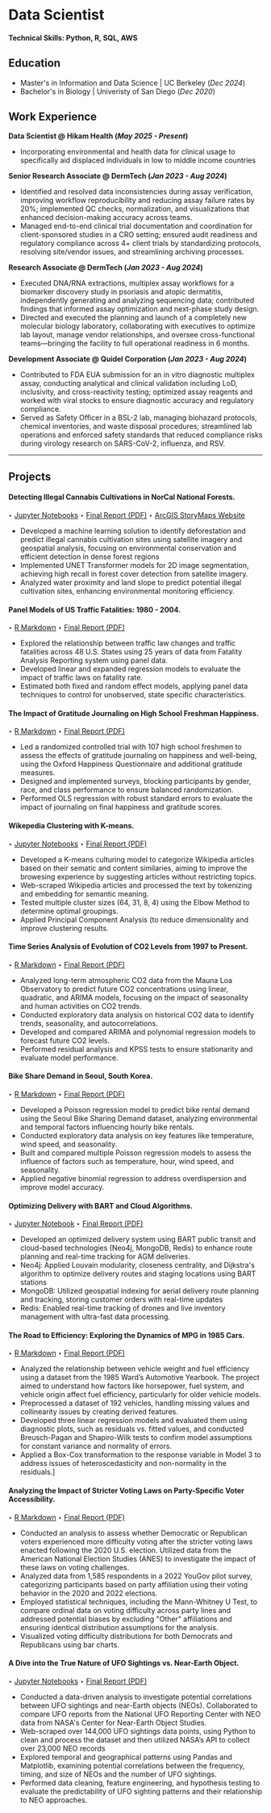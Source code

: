 # Data Scientist
#### Technical Skills: Python, R, SQL, AWS

## Education
- Master's in Information and Data Science | UC Berkeley (_Dec 2024_)
- Bachelor's in Biology | Univeristy of San Diego (_Dec 2020_)

## Work Experience
**Data Scientist @ Hikam Health (_May 2025 - Present_)**
- Incorporating environmental and health data for clinical usage to specifically aid displaced individuals in low to middle income countries
  
**Senior Research Associate @ DermTech (_Jan 2023 - Aug 2024_)**
- Identified and resolved data inconsistencies during assay verification, improving workflow reproducibility and reducing assay failure rates by 20%; implemented QC checks, normalization, and visualizations that enhanced decision-making accuracy across teams.
- Managed end-to-end clinical trial documentation and coordination for client-sponsored studies in a CRO setting; ensured audit readiness and regulatory compliance across 4+ client trials by standardizing protocols, resolving site/vendor issues, and streamlining archiving processes.

**Research Associate @ DermTech (_Jan 2023 - Aug 2024_)**
- Executed DNA/RNA extractions, multiplex assay workflows for a biomarker discovery study in psoriasis and atopic dermatitis, independently generating and analyzing sequencing data; contributed findings that informed assay optimization and next-phase study design.
- Directed and executed the planning and launch of a completely new molecular biology laboratory, collaborating with executives to optimize lab layout, manage vendor relationships, and oversee cross-functional teams—bringing the facility to full operational readiness in 6 months.

**Development Associate @ Quidel Corporation (_Jan 2023 - Aug 2024_)**
- Contributed to FDA EUA submission for an in vitro diagnostic multiplex assay, conducting analytical and clinical validation including LoD, inclusivity, and cross-reactivity testing; optimized assay reagents and worked with viral stocks to ensure diagnostic accuracy and regulatory compliance.
- Served as Safety Officer in a BSL-2 lab, managing biohazard protocols, chemical inventories, and waste disposal procedures; streamlined lab operations and enforced safety standards that reduced compliance risks during virology research on SARS-CoV-2, influenza, and RSV.

-----

## Projects 
#### Detecting Illegal Cannabis Cultivations in NorCal National Forests.
‣ [Jupyter Notebooks](https://github.com/mgleedata/Data-Science-Projects/tree/d2d6bb842ed9b7eb9d99af8490747b4d6359563b/IllegalCultivations_NationalForests/Code)
‣ [Final Report (PDF)](https://raw.githubusercontent.com/mgleedata/Data-Science-Projects/d2d6bb842ed9b7eb9d99af8490747b4d6359563b/IllegalCultivations_NationalForests/Illegal_Cultivation_National_Forests.pdf)
‣ [ArcGIS StoryMaps Website](https://storymaps.arcgis.com/stories/89c759a510bf42a7b0f91123a0b139fd)
- Developed a machine learning solution to identify deforestation and predict illegal cannabis cultivation sites using satellite imagery and geospatial analysis, focusing on environmental conservation and efficient detection in dense forest regions
- Implemented UNET Transformer models for 2D image segmentation, achieving high recall in forest cover detection from satellite imagery.
- Analyzed water proximity and land slope to predict potential illegal cultivation sites, enhancing environmental monitoring efficiency. 

#### Panel Models of US Traffic Fatalities: 1980 - 2004.
‣ [R Markdown](https://github.com/mgleedata/Data-Science-Projects/tree/d2d6bb842ed9b7eb9d99af8490747b4d6359563b/PanelModels_TrafficFatalities_Analysis/Code)
‣ [Final Report (PDF)](https://raw.githubusercontent.com/mgleedata/Data-Science-Projects/d2d6bb842ed9b7eb9d99af8490747b4d6359563b/PanelModels_TrafficFatalities_Analysis/PanelModel_TrafficFatalities_Analysis.pdf)
- Explored the relationship between traffic law changes and traffic fatalities across 48 U.S. States using 25 years of data from Fatality Analysis Reporting system using panel data.
- Developed linear and expanded regression models to evaluate the impact of traffic laws on fatality rate.
- Estimated both fixed and random effect models, applying panel data techniques to control for unobserved, state specific characteristics.

#### The Impact of Gratitude Journaling on High School Freshman Happiness.
‣ [R Markdown](https://github.com/mgleedata/Data-Science-Projects/tree/d2d6bb842ed9b7eb9d99af8490747b4d6359563b/RandomizedTrial_Journaling/Code)
‣ [Final Report (PDF)](https://raw.githubusercontent.com/mgleedata/Data-Science-Projects/d2d6bb842ed9b7eb9d99af8490747b4d6359563b/RandomizedTrial_Journaling/RandomizedTrial_Journaling_Students.pdf)
- Led a randomized controlled trial with 107 high school freshmen to assess the effects of gratitude journaling on happiness and well-being, using the Oxford Happiness Questionnaire and additional gratitude measures.
- Designed and implemented surveys, blocking participants by gender, race, and class performance to ensure balanced randomization.
- Performed OLS regression with robust standard errors to evaluate the impact of journaling on final happiness and gratitude scores.

#### Wikepedia Clustering with K-means.
‣ [Jupyter Notebooks](https://github.com/mgleedata/Data-Science-Projects/tree/d2d6bb842ed9b7eb9d99af8490747b4d6359563b/K-Means_Wikipedia_Clutering/Code)
‣ [Final Report (PDF)](https://raw.githubusercontent.com/mgleedata/Data-Science-Projects/d2d6bb842ed9b7eb9d99af8490747b4d6359563b/K-Means_Wikipedia_Clutering/Wikipedia_Clustering_with_K-means.pdf)
- Developed a K-means culturing model to categorize Wikipedia articles based on their sematic and content similaries, aiming to improve the browesing experience by suggesting articles without restricting topics.
- Web-scraped Wikipedia articles and processed the text by tokenizing and embedding for semantic meaning.
- Tested multiple cluster sizes (64, 31, 8, 4) using the Elbow Method to determine optimal groupings.
- Applied Principal Component Analysis (to reduce dimensionality and improve clustering results.

#### Time Series Analysis of Evolution of CO2 Levels from 1997 to Present.
‣ [R Markdown](https://github.com/mgleedata/Data-Science-Projects/tree/d2d6bb842ed9b7eb9d99af8490747b4d6359563b/TimeSeries_CO2_Level_Analysis/Code)
‣ [Final Report (PDF)](https://raw.githubusercontent.com/mgleedata/Data-Science-Projects/d2d6bb842ed9b7eb9d99af8490747b4d6359563b/TimeSeries_CO2_Level_Analysis/CO2_Levels_TImeSeries_Analysis.pdf)
- Analyzed long-term atmospheric CO2 data from the Mauna Loa Observatory to predict future CO2 concentrations using linear, quadratic, and ARIMA models, focusing on the impact of seasonality and human activities on CO2 trends.
- Conducted exploratory data analysis on historical CO2 data to identify trends, seasonality, and autocorrelations.
- Developed and compared ARIMA and polynomial regression models to forecast future CO2 levels.
- Performed residual analysis and KPSS tests to ensure stationarity and evaluate model performance.

#### Bike Share Demand in Seoul, South Korea.
‣ [R Markdown](https://github.com/mgleedata/Data-Science-Projects/tree/d2d6bb842ed9b7eb9d99af8490747b4d6359563b/Bike_Share_Analysis/Code)
‣ [Final Report (PDF)](https://raw.githubusercontent.com/mgleedata/Data-Science-Projects/d2d6bb842ed9b7eb9d99af8490747b4d6359563b/Bike_Share_Analysis/Bike_Share_Final_Report.pdf)
- Developed a Poisson regression model to predict bike rental demand using the Seoul Bike Sharing Demand dataset, analyzing environmental and temporal factors influencing hourly bike rentals.
- Conducted exploratory data analysis on key features like temperature, wind speed, and seasonality.
- Built and compared multiple Poisson regression models to assess the influence of factors such as temperature, hour, wind speed, and seasonality.
- Applied negative binomial regression to address overdispersion and improve model accuracy.

#### Optimizing Delivery with BART and Cloud Algorithms.
‣ [Jupyter Notebook](https://github.com/mgleedata/Data-Science-Projects/tree/d2d6bb842ed9b7eb9d99af8490747b4d6359563b/Cloud_Algorithms/Code)
‣ [Final Report (PDF)](https://raw.githubusercontent.com/mgleedata/Data-Science-Projects/blob/d2d6bb842ed9b7eb9d99af8490747b4d6359563b/Cloud_Algorithms/BART_CloudAlgorithms_PPT.pdf)
- Developed an optimized delivery system using BART public transit and cloud-based technologies (Neo4j, MongoDB, Redis) to enhance route planning and real-time tracking for AGM deliveries.
- Neo4j: Applied Louvain modularity, closeness centrality, and Dijkstra's algorithm to optimize delivery routes and staging locations using BART stations
- MongoDB: Utilized geospatial indexing for aerial delivery route planning and tracking, storing customer orders with real-time updates
- Redis: Enabled real-time tracking of drones and live inventory management with ultra-fast data processing.

#### The Road to Efficiency: Exploring the Dynamics of MPG in 1985 Cars.
‣ [R Markdown](https://github.com/mgleedata/Data-Science-Projects/tree/d2d6bb842ed9b7eb9d99af8490747b4d6359563b/MPG_dynamics_Analysis/Code)
‣ [Final Report (PDF)](https://raw.githubusercontent.com/mgleedata/Data-Science-Projects/d2d6bb842ed9b7eb9d99af8490747b4d6359563b/MPG_dynamics_Analysis/DynamicsofMPG_Lee_Loyola_Volz.pdf)
- Analyzed the relationship between vehicle weight and fuel efficiency using a dataset from the 1985 Ward’s Automotive Yearbook. The project aimed to understand how factors like horsepower, fuel system, and vehicle origin affect fuel efficiency, particularly for older vehicle models.
- Preprocessed a dataset of 192 vehicles, handling missing values and collinearity issues by creating derived features.
- Developed three linear regression models and evaluated them using diagnostic plots, such as residuals vs. fitted values, and conducted Breusch-Pagan and Shapiro-Wilk tests to confirm model assumptions for constant variance and normality of errors.
- Applied a Box-Cox transformation to the response variable in Model 3 to address issues of heteroscedasticity and non-normality in the residuals.]

#### Analyzing the Impact of Stricter Voting Laws on Party-Specific Voter Accessibility.
‣ [R Markdown](https://github.com/mgleedata/Data-Science-Projects/tree/d2d6bb842ed9b7eb9d99af8490747b4d6359563b/Voter_Accessibility_Analysis/Code)
‣ [Final Report (PDF)](https://raw.githubusercontent.com/mgleedata/Data-Science-Projects/d2d6bb842ed9b7eb9d99af8490747b4d6359563b/Voter_Accessibility_Analysis/Voter_Accessibility_Analysis_Lee_Loyola_Volz.pdf) 
- Conducted an analysis to assess whether Democratic or Republican voters experienced more difficulty voting after the stricter voting laws enacted following the 2020 U.S. election. Utilized data from the American National Election Studies (ANES) to investigate the impact of these laws on voting challenges.
- Analyzed data from 1,585 respondents in a 2022 YouGov pilot survey, categorizing participants based on party affiliation using their voting behavior in the 2020 and 2022 elections.
- Employed statistical techniques, including the Mann-Whitney U Test, to compare ordinal data on voting difficulty across party lines and addressed potential biases by excluding "Other" affiliations and ensuring identical distribution assumptions for the analysis.
- Visualized voting difficulty distributions for both Democrats and Republicans using bar charts.

#### A Dive into the True Nature of UFO Sightings vs. Near-Earth Object.
‣ [Jupyter Notebooks](https://github.com/mgleedata/Data-Science-Projects/tree/44febca778e62962de6f43174667d7e4cf43da51/Near-Earth_Object%20Analysis/Code)
‣ [Final Report (PDF)](https://raw.githubusercontent.com/mgleedata/Data-Science-Projects/44febca778e62962de6f43174667d7e4cf43da51/Near-Earth_Object%20Analysis/Near-Earth_UFO_Project_chatto_lee_xu.pdf)

- Conducted a data-driven analysis to investigate potential correlations between UFO sightings and near-Earth objects (NEOs). Collaborated to compare UFO reports from the National UFO Reporting Center with NEO data from NASA's Center for Near-Earth Object Studies.
- Web-scraped over 144,000 UFO sightings data points, using Python to clean and process the dataset and then utilized NASA’s API to collect over 23,000 NEO records
- Explored temporal and geographical patterns using Pandas and Matplotlib, examining potential correlations between the frequency, timing, and size of NEOs and the number of UFO sightings.
- Performed data cleaning, feature engineering, and hypothesis testing to evaluate the predictability of UFO sighting patterns and their relationship to NEO approaches.

